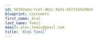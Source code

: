 ```yaml
---
id: 56782ada-fcef-481c-9a31-65731b5e58b4
blueprint: customers
first_name: Aleš
last_name: Tomič
email: ales.tomic@gmail.com
title: 'Aleš Tomič'
---
```

